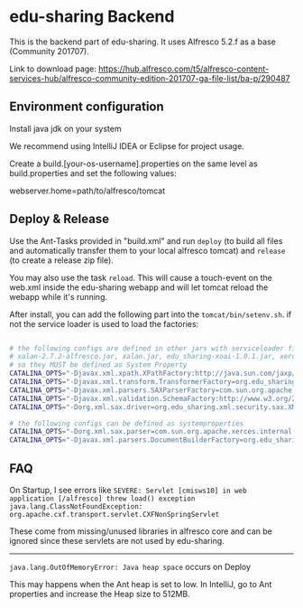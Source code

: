 # edu-sharing Backend
This is the backend part of edu-sharing.
It uses Alfresco 5.2.f as a base (Community 201707).

Link to download page:
https://hub.alfresco.com/t5/alfresco-content-services-hub/alfresco-community-edition-201707-ga-file-list/ba-p/290487

Environment configuration
-------------------------
Install java jdk on your system

We recommend using IntelliJ IDEA or Eclipse for project usage.

Create a build.[your-os-username].properties on the same level as build.properties and set the following values:

webserver.home=path/to/alfresco/tomcat

Deploy & Release
----------------
Use the Ant-Tasks provided in "build.xml" and run `deploy` (to build all files and automatically transfer them to your local alfresco tomcat) and `release` (to create a release zip file).

You may also use the task `reload`. This will cause a touch-event on the web.xml inside the edu-sharing webapp and will let tomcat reload the webapp while it's running.

After install, you can add the following part into the `tomcat/bin/setenv.sh`. if not the service loader is used to load the factories:

```bash

# the following configs are defined in other jars with serviceloader files:  
# xalan-2.7.2-alfresco.jar, xalan.jar, edu_sharing-xoai-1.0.1.jar, xercesImpl-2.10.0-alfresco-patched.jar
# so they MUST be defined as System Property
CATALINA_OPTS="-Djavax.xml.xpath.XPathFactory:http://java.sun.com/jaxp/xpath/dom=org.edu_sharing.xml.security.xpath.XPathFactory $CATALINA_OPTS"
CATALINA_OPTS="-Djavax.xml.transform.TransformerFactory=org.edu_sharing.xml.security.transform.TransformerFactory $CATALINA_OPTS"
CATALINA_OPTS="-Djavax.xml.parsers.SAXParserFactory=com.sun.org.apache.xerces.internal.jaxp.SAXParserFactoryImpl $CATALINA_OPTS"
CATALINA_OPTS="-Djavax.xml.validation.SchemaFactory:http://www.w3.org/2001/XMLSchema=org.edu_sharing.xml.security.validation.SchemaFactory $CATALINA_OPTS"
CATALINA_OPTS="-Dorg.xml.sax.driver=org.edu_sharing.xml.security.sax.XMLReader $CATALINA_OPTS"

# the following configs can be defined as systemproperties
CATALINA_OPTS="-Dorg.xml.sax.parser=com.sun.org.apache.xerces.internal.parsers.SAXParser $CATALINA_OPTS"
CATALINA_OPTS="-Djavax.xml.parsers.DocumentBuilderFactory=org.edu_sharing.xml.security.jaxp.DocumentBuilderFactory $CATALINA_OPTS"

```

FAQ
---
On Startup, I see errors like
`SEVERE: Servlet [cmisws10] in web application [/alfresco] threw load() exception
java.lang.ClassNotFoundException: org.apache.cxf.transport.servlet.CXFNonSpringServlet`

These come from missing/unused libraries in alfresco core and can be ignored since these servlets are not used by edu-sharing.

---

`java.lang.OutOfMemoryError: Java heap space` occurs on Deploy

This may happens when the Ant heap is set to low.
In IntelliJ, go to Ant properties and increase the Heap size to 512MB.